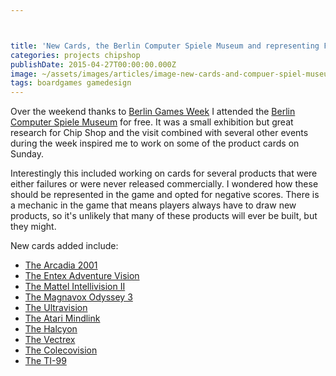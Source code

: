 ```yaml
---



title: 'New Cards, the Berlin Computer Spiele Museum and representing Failure'
categories: projects chipshop
publishDate: 2015-04-27T00:00:00.000Z
image: ~/assets/images/articles/image-new-cards-and-compuer-spiel-museum.jpg
tags: boardgames gamedesign
---
```


Over the weekend thanks to [Berlin Games Week](https://www.gamesweekberlin.com/) I attended the <a href="https://www.computerspielemuseum.de/" target="_blank">Berlin Computer Spiele Museum</a> for free. It was a small exhibition but great research for Chip Shop and the visit combined with several other events during the week inspired me to work on some of the product cards on Sunday.

Interestingly this included working on cards for several products that were either failures or were never released commercially. I wondered how these should be represented in the game and opted for negative scores. There is a mechanic in the game that means players always have to draw new products, so it's unlikely that many of these products will ever be built, but they might.

New cards added include:<ul><li>[The Arcadia 2001](/card/product/arcadia-2001)</li><li>[The Entex Adventure Vision](/card/product/entex-adventure-vision)</li><li>[The Mattel Intellivision II](/card/product/mattel-intellivision-ii)</li><li>[The Magnavox Odyssey 3](/card/product/magnavox-odyssey-3)</li><li>[The Ultravision](/card/product/ultravision)</li><li>[The Atari Mindlink](/card/product/atari-mindlink)</li><li>[The Halcyon](/card/product/halcyon)</li><li>[The Vectrex](/card/product/vectrex)</li><li>[The Colecovision](/card/product/colecovision)</li><li>[The TI-99](/card/product/ti-99)</li></ul>
